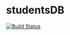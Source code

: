 # studentsDB

[![Build Status](https://travis-ci.org/szneler/studentDB.svg?branch=master)](https://travis-ci.org/szneler/studentDB)
